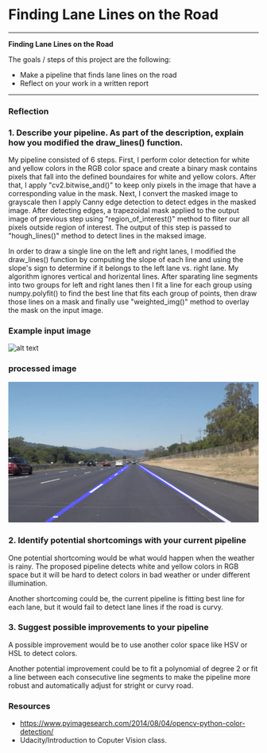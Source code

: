 # **Finding Lane Lines on the Road** 

---

**Finding Lane Lines on the Road**

The goals / steps of this project are the following:
* Make a pipeline that finds lane lines on the road
* Reflect on your work in a written report


[//]: # (Image References)

[image1]: ./test_images/solidWhiteRight.jpg "Input image"
[image2]: ./examples/processed_image.jpg "Proccessed image"


---

### Reflection

### 1. Describe your pipeline. As part of the description, explain how you modified the draw_lines() function.

My pipeline consisted of 6 steps. First, I perform color detection for white and yellow colors in the RGB color space and create a binary mask contains pixels that fall into the defined boundaires for white and yellow colors. After that, I apply "cv2.bitwise_and()" to keep only pixels in the image that have a corresponding value in the mask. Next, I convert the masked image to grayscale then I apply Canny edge detection to detect edges in the masked image. After detecting edges, a trapezoidal mask applied to the output image of previous step using "region_of_interest()" method to fliter our all pixels outside region of interest. The output of this step is passed to "hough_lines()" method to detect lines in the maksed image. 

In order to draw a single line on the left and right lanes, I modified the draw_lines() function by computing the slope of each line and using the slope's sign to determine if it belongs to the left  lane vs. right lane. My algorithm ignores vertical and horizental lines. After sparating line segments into two groups for left and right lanes then I fit a line for each group using numpy.polyfit() to find the best line that fits each group of points, then draw those lines on a mask and finally use  "weighted_img()" method to overlay the mask on the input image.


### Example input image
![alt text][image1]

### processed image
![alt text][image2]

### 2. Identify potential shortcomings with your current pipeline


One potential shortcoming would be what would happen when the weather is rainy. The proposed pipeline detects white and yellow colors in RGB space but it will be hard to detect colors in bad weather or under different illumination.

Another shortcoming could be, the current pipeline is fitting best line for each lane, but it would fail to detect lane lines if the road is curvy.


### 3. Suggest possible improvements to your pipeline

A possible improvement would be to use another color space like HSV or HSL to detect colors.

Another potential improvement could be to fit a polynomial of degree 2 or fit a line between each consecutive line segments to make the pipeline more robust and automatically adjust for stright or curvy road. 

### Resources

- https://www.pyimagesearch.com/2014/08/04/opencv-python-color-detection/
- Udacity/Introduction to Coputer Vision class.
